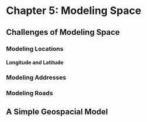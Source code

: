 # Chapter 5: Modeling Space

## Challenges of Modeling Space

### Modeling Locations

#### Longitude and Latitude

### Modeling Addresses

### Modeling Roads

## A Simple Geospacial Model

